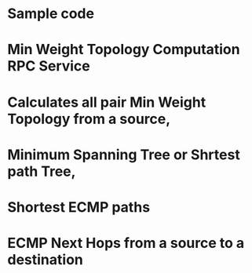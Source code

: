 # Sample code
# Min Weight Topology Computation RPC Service
#	Calculates all pair Min Weight Topology from a source,
#	Minimum Spanning Tree or Shrtest path Tree,
#	Shortest ECMP paths
#	ECMP Next Hops from a source to a destination
#
